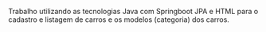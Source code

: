 Trabalho utilizando as tecnologias Java com Springboot JPA e HTML para o cadastro e listagem de carros e os modelos (categoria) dos carros.
